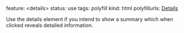 feature: &lt;details>
status: use
tags: polyfill
kind: html
polyfillurls: [Details](http://mathiasbynens.be/notes/html5-details-jquery)

Use the details element if you intend to show a summary which when clicked reveals detailed information. 
